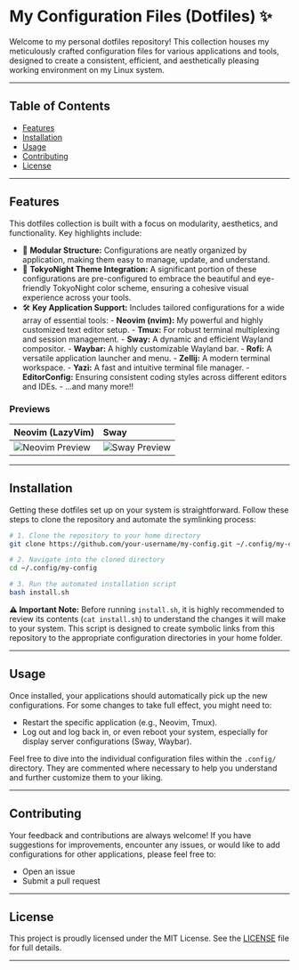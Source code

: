 # My Configuration Files (Dotfiles) ✨

Welcome to my personal dotfiles repository! This collection houses my meticulously crafted configuration files for various applications and tools, designed to create a consistent, efficient, and aesthetically pleasing working environment on my Linux system.

---

## Table of Contents

- [Features](#features)
- [Installation](#installation)
- [Usage](#usage)
- [Contributing](#contributing)
- [License](#license)

---

## Features

This dotfiles collection is built with a focus on modularity, aesthetics, and functionality. Key highlights include:

- 🚀 **Modular Structure:** Configurations are neatly organized by application, making them easy to manage, update, and understand.
- 🌙 **TokyoNight Theme Integration:** A significant portion of these configurations are pre-configured to embrace the beautiful and eye-friendly TokyoNight color scheme, ensuring a cohesive visual experience across your tools.
- 🛠️ **Key Application Support:** Includes tailored configurations for a wide array of essential tools:
      - **Neovim (nvim):** My powerful and highly customized text editor setup.
      - **Tmux:** For robust terminal multiplexing and session management.
      - **Sway:** A dynamic and efficient Wayland compositor.
      - **Waybar:** A highly customizable Wayland bar.
      - **Rofi:** A versatile application launcher and menu.
      - **Zellij:** A modern terminal workspace.
      - **Yazi:** A fast and intuitive terminal file manager.
      - **EditorConfig:** Ensuring consistent coding styles across different editors and IDEs.
      - ...and many more!!

### Previews

| Neovim (LazyVim)                                                                                                       | Sway                                                                                                                  |
| :--------------------------------------------------------------------------------------------------------------------- | :-------------------------------------------------------------------------------------------------------------------- |
| ![Neovim Preview](https://user-images.githubusercontent.com/292349/213447056-92290767-ea16-430c-8727-ce994c93e9cc.png) | ![Sway Preview](https://user-images.githubusercontent.com/9502378/126228243-1cf4af9a-9eb1-4e51-a1ff-160fa44c0fa1.png) |

---

## Installation

Getting these dotfiles set up on your system is straightforward. Follow these steps to clone the repository and automate the symlinking process:

```bash
# 1. Clone the repository to your home directory
git clone https://github.com/your-username/my-config.git ~/.config/my-config

# 2. Navigate into the cloned directory
cd ~/.config/my-config

# 3. Run the automated installation script
bash install.sh
```

**⚠️ Important Note:** Before running `install.sh`, it is highly recommended to review its contents (`cat install.sh`) to understand the changes it will make to your system. This script is designed to create symbolic links from this repository to the appropriate configuration directories in your home folder.

---

## Usage

Once installed, your applications should automatically pick up the new configurations. For some changes to take full effect, you might need to:

- Restart the specific application (e.g., Neovim, Tmux).
- Log out and log back in, or even reboot your system, especially for display server configurations (Sway, Waybar).

Feel free to dive into the individual configuration files within the `.config/` directory. They are commented where necessary to help you understand and further customize them to your liking.

---

## Contributing

Your feedback and contributions are always welcome! If you have suggestions for improvements, encounter any issues, or would like to add configurations for other applications, please feel free to:

- Open an issue
- Submit a pull request

---

## License

This project is proudly licensed under the MIT License. See the [LICENSE](LICENSE) file for full details.

---
